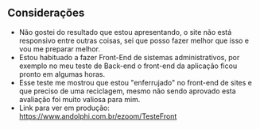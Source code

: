 ## Considerações
 - Não gostei do resultado que estou apresentando, o site não está responsivo entre outras coisas, sei que posso fazer melhor que isso e vou me preparar melhor. 
 - Estou habituado a fazer Front-End de sistemas administrativos, por exemplo no meu teste de Back-end o front-end da aplicação ficou pronto em algumas horas.
 - Esse teste me mostrou que estou "enferrujado" no front-end de sites e que preciso de uma reciclagem, mesmo não sendo aprovado esta avaliação foi muito valiosa para mim.
 - Link para ver em produção: https://www.andolphi.com.br/ezoom/TesteFront
 

